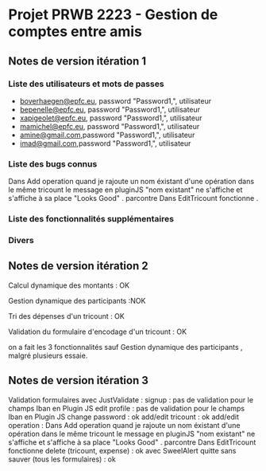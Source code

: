 # Projet PRWB 2223 - Gestion de comptes entre amis

## Notes de version itération 1 

### Liste des utilisateurs et mots de passes

  * boverhaegen@epfc.eu, password "Password1,", utilisateur
  * bepenelle@epfc.eu, password "Password1,", utilisateur
  * xapigeolet@epfc.eu, password "Password1,", utilisateur
  * mamichel@epfc.eu, password "Password1,", utilisateur
  * amine@gmail.com,password "Password1,", utilisateur
  * imad@gmail.com,password "Password1,", utilisateur
 
### Liste des bugs connus

    
Dans Add operation quand je rajoute un nom éxistant d'une opération dans le même tricount le message en pluginJS "nom existant" ne s'affiche et s'affiche à sa place "Looks Good" . parcontre Dans EditTricount fonctionne .

### Liste des fonctionnalités supplémentaires

### Divers

## Notes de version itération 2
Calcul dynamique des montants : OK

Gestion dynamique des participants :NOK

Tri des dépenses d'un tricount : OK

Validation du formulaire d'encodage d'un tricount : OK

on a fait les 3 fonctionnalités sauf Gestion dynamique des participants , malgré plusieurs essaie.
## Notes de version itération 3 
Validation formulaires avec JustValidate :
signup :  pas de  validation pour le champs Iban en Plugin JS
edit profile : pas de  validation pour le champs Iban en Plugin JS
change password : ok
add/edit tricount : ok
add/edit operation : Dans Add operation quand je rajoute un nom éxistant d'une opération dans le même tricount le message en pluginJS "nom existant" ne s'affiche et s'affiche à sa place "Looks Good" . parcontre Dans EditTricount fonctionne
delete (tricount, expense) : ok avec SweelAlert
quitte sans sauver (tous les formulaires) : ok